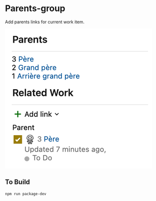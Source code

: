 # Parents-group

Add parents links for current work item.

![Screenshot](img/Screenshot.png)

## To Build

```
npm run package-dev
```
